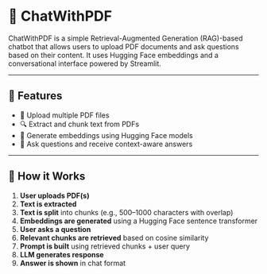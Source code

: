 # 📄 ChatWithPDF

ChatWithPDF is a simple Retrieval-Augmented Generation (RAG)-based chatbot that allows users to upload PDF documents and ask questions based on their content. It uses Hugging Face embeddings and a conversational interface powered by Streamlit.

---

## 🚀 Features

- 📄 Upload multiple PDF files
- 🔍 Extract and chunk text from PDFs
- 🧠 Generate embeddings using Hugging Face models
- 🤖 Ask questions and receive context-aware answers

---

## 🧾 How it Works

1. **User uploads PDF(s)**
2. **Text is extracted** 
3. **Text is split** into chunks (e.g., 500–1000 characters with overlap)
4. **Embeddings are generated** using a Hugging Face sentence transformer
5. **User asks a question**
6. **Relevant chunks are retrieved** based on cosine similarity
7. **Prompt is built** using retrieved chunks + user query
8. **LLM generates response**
9. **Answer is shown** in chat format



